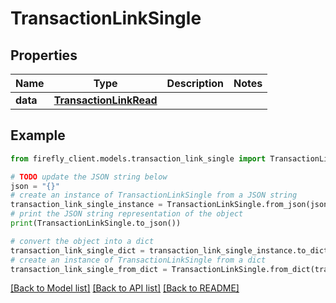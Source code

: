 # TransactionLinkSingle


## Properties

Name | Type | Description | Notes
------------ | ------------- | ------------- | -------------
**data** | [**TransactionLinkRead**](TransactionLinkRead.md) |  | 

## Example

```python
from firefly_client.models.transaction_link_single import TransactionLinkSingle

# TODO update the JSON string below
json = "{}"
# create an instance of TransactionLinkSingle from a JSON string
transaction_link_single_instance = TransactionLinkSingle.from_json(json)
# print the JSON string representation of the object
print(TransactionLinkSingle.to_json())

# convert the object into a dict
transaction_link_single_dict = transaction_link_single_instance.to_dict()
# create an instance of TransactionLinkSingle from a dict
transaction_link_single_from_dict = TransactionLinkSingle.from_dict(transaction_link_single_dict)
```
[[Back to Model list]](../README.md#documentation-for-models) [[Back to API list]](../README.md#documentation-for-api-endpoints) [[Back to README]](../README.md)


